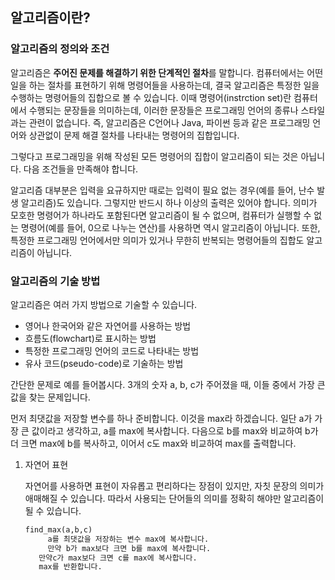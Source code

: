 ## 알고리즘이란?

### 알고리즘의 정의와 조건

알고리즘은 **주어진 문제를 해결하기 위한 단계적인 절차**를 말합니다. 컴퓨터에서는 어떤 일을 하는 절차를 표현하기 위해 명령어들을 사용하는데, 결국 알고리즘은 특정한 일을 수행하는 명령어들의 집합으로 볼 수 있습니다. 이때 명령어(instrction set)란 컴퓨터에서 수행되는 문장들을 의미하는데, 이러한 문장들은 프로그래밍 언어의 종류나 스타일과는 관련이 없습니다. 즉, 알고리즘은 C언어나 Java, 파이썬 등과 같은 프로그래밍 언어와 상관없이 문제 해결 절차를 나타내는 명령어의 집합입니다.

그렇다고 프로그래밍을 위해 작성된 모든 명령어의 집합이 알고리즘이 되는 것은 아닙니다. 다음 조건들을 만족해야 합니다.

알고리즘 대부분은 입력을 요규하지만 때로는 입력이 필요 없는 경우(예를 들어, 난수 발생 알고리즘)도 있습니다. 그렇지만 반드시 하나 이상의 출력은 있어야 합니다. 의미가 모호한 명령어가 하나라도 포함된다면 알고리즘이 될 수 없으며, 컴퓨터가 실행할 수 없는 명령어(예를 들어, 0으로 나누는 연산)를 사용하면 역시 알고리즘이 아닙니다. 또한, 특정한 프로그래밍 언어에서만 의미가 있거나 무한히 반복되는 명령어들의 집합도 알고리즘이 아닙니다.

### 알고리즘의 기술 방법

알고리즘은 여러 가지 방법으로 기술할 수 있습니다.

- 영어나 한국어와 같은 자연어를 사용하는 방법
- 흐름도(flowchart)로 표시하는 방법
- 특정한 프로그래밍 언어의 코드로 나타내는 방법
- 유사 코드(pseudo-code)로 기술하는 방법

간단한 문제로 예를 들어봅시다. 3개의 숫자 a, b, c가 주어졌을 때, 이들 중에서 가장 큰 값을 찾는 문제입니다.

먼저 최댓값을 저장할 변수를 하나 준비합니다. 이것을 max라 하겠습니다. 일단 a가 가장 큰 값이라고 생각하고, a를 max에 복사합니다. 다음으로 b를 max와 비교하여 b가 더 크면 max에 b를 복사하고, 이어서 c도 max와 비교하여 max를 출력합니다.

1. 자연어 표현
    
    자연어를 사용하면 표현이 자유롭고 편리하다는 장점이 있지만, 자칫 문장의 의미가 애매해질 수 있습니다. 따라서 사용되는 단어들의 의미를 정확히 해야만 알고리즘이 될 수 있습니다.
    
    ```python
    find_max(a,b,c)
    	 a를 최댓값을 저장하는 변수 max에 복사합니다.
    	 만약 b가 max보다 크면 b를 max에 복사합니다.
       만약c가 max보다 크면 c를 max에 복사합니다.
       max를 반환합니다.
    ```
